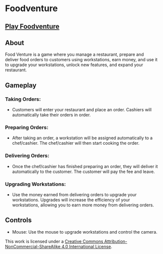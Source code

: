 # Foodventure
## [Play Foodventure](https://hakanayhan.github.io/foodventure)

## About
Food Venture is a game where you manage a restaurant, prepare and deliver food orders to customers using workstations, earn money, and use it to upgrade your workstations, unlock new features, and expand your restaurant.

## Gameplay
### Taking Orders:
- Customers will enter your restaurant and place an order. Cashiers will automatically take their orders in order.

### Preparing Orders:
- After taking an order, a workstation will be assigned automatically to a chef/cashier. The chef/cashier will then start cooking the order.

### Delivering Orders:
- Once the chef/cashier has finished preparing an order, they will deliver it automatically to the customer. The customer will pay the fee and leave. 

### Upgrading Workstations:
- Use the money earned from delivering orders to upgrade your workstations. Upgrades will increase the efficiency of your workstations, allowing you to earn more money from delivering orders.

## Controls
- Mouse: Use the mouse to upgrade workstations and control the camera.

This work is licensed under a [Creative Commons Attribution-NonCommercial-ShareAlike 4.0 International License](http://creativecommons.org/licenses/by-nc-sa/4.0/).